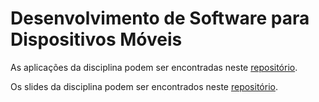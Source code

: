 # Desenvolvimento de Software para Dispositivos Móveis

As aplicações da disciplina podem ser encontradas neste [repositório](https://github.com/DanielBrito/desenvolvimento-mobile).

Os slides da disciplina podem ser encontrados neste [repositório](https://github.com/andersonalmada/ds_mobile/tree/master/aulas).
